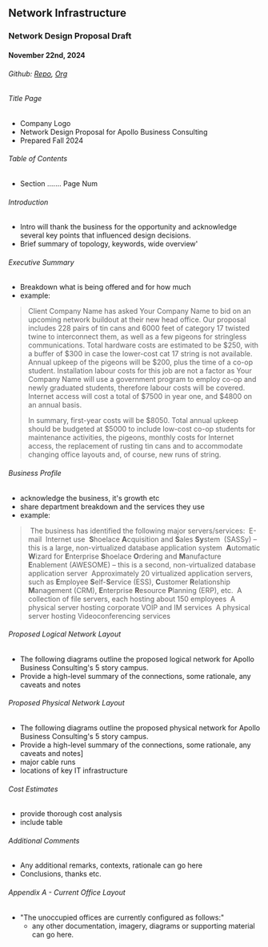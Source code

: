 ## Network Infrastructure
### Network Design Proposal Draft
#### November 22nd, 2024
###### Github: [Repo](https://github.com/eludin/G12-Network-Infrastructure), [Org](https://github.com/G12-Network-Infrastructure-2024)

###### Title Page
- Company Logo
- Network Design Proposal for Apollo Business Consulting
- Prepared Fall 2024

###### Table of Contents
- Section ....... Page Num

###### Introduction
- Intro will thank the business for the opportunity and acknowledge several key points that influenced design decisions.
- Brief summary of topology, keywords, wide overview'

###### Executive Summary
- Breakdown what is being offered and for how much
- example:
> Client Company Name has asked Your Company Name to bid on an upcoming network buildout at their new head office. Our proposal includes 228 pairs of tin cans and 6000 feet of category 17 twisted twine to interconnect them, as well as a few pigeons for stringless communications. Total hardware costs are estimated to be $250, with a buffer of $300 in case the lower-cost cat 17 string is not available. Annual upkeep of the pigeons will be $200, plus the time of a co-op student. Installation labour costs for this job are not a factor as Your Company Name will use a government program to employ co-op and newly graduated students, therefore labour costs will be covered. Internet access will cost a total of $7500 in year one, and $4800 on an annual basis. 
> 
> In summary, first-year costs will be $8050. Total annual upkeep should be budgeted at $5000 to include low-cost co-op students for maintenance activities, the pigeons, monthly costs for Internet access, the replacement of rusting tin cans and to accommodate changing office layouts and, of course, new runs of string.

###### Business Profile
- acknowledge the business, it's growth etc
- share department breakdown and the services they use
- example:
>  The business has identified the following major servers/services:
>  E-mail
>  Internet use
>  **S**hoelace **A**cquisition and **S**ales **Sy**stem  (SASSy) – this is a large, non-virtualized database application system
>  **A**utomatic **W**izard for **E**nterprise **S**hoelace **O**rdering and **M**anufacture **E**nablement (AWESOME) – this is a second, non-virtualized database application server
>  Approximately 20 virtualized application servers, such as **E**mployee **S**elf-**S**ervice (ESS), **C**ustomer **R**elationship **M**anagement (CRM), **E**nterprise **R**esource **P**lanning (ERP), etc.
>  A collection of file servers, each hosting about 150 employees
>  A physical server hosting corporate VOIP and IM services
>  A physical server hosting Videoconferencing services

###### Proposed Logical Network Layout
- The following diagrams outline the proposed logical network for Apollo Business Consulting's 5 story campus.
- Provide a high-level summary of the connections, some rationale, any caveats and notes

###### Proposed Physical Network Layout
- The following diagrams outline the proposed physical network for Apollo Business Consulting's 5 story campus.
- Provide a high-level summary of the connections, some rationale, any caveats and notes]
- major cable runs
- locations of key IT infrastructure

###### Cost Estimates
- provide thorough cost analysis
- include table 

###### Additional Comments
- Any additional remarks, contexts, rationale can go here
- Conclusions, thanks etc.

###### Appendix A - Current Office Layout
- "The unoccupied offices are currently configured as follows:"
	- any other documentation, imagery, diagrams or supporting material can go here.